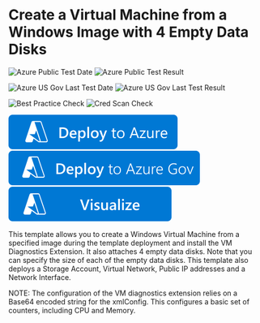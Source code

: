 # Create a Virtual Machine from a Windows Image with 4 Empty Data Disks

![Azure Public Test Date](https://azurequickstartsservice.blob.core.windows.net/badges/101-vm-multiple-data-disk/PublicLastTestDate.svg)
![Azure Public Test Result](https://azurequickstartsservice.blob.core.windows.net/badges/101-vm-multiple-data-disk/PublicDeployment.svg)

![Azure US Gov Last Test Date](https://azurequickstartsservice.blob.core.windows.net/badges/101-vm-multiple-data-disk/FairfaxLastTestDate.svg)
![Azure US Gov Last Test Result](https://azurequickstartsservice.blob.core.windows.net/badges/101-vm-multiple-data-disk/FairfaxDeployment.svg)

![Best Practice Check](https://azurequickstartsservice.blob.core.windows.net/badges/101-vm-multiple-data-disk/BestPracticeResult.svg)
![Cred Scan Check](https://azurequickstartsservice.blob.core.windows.net/badges/101-vm-multiple-data-disk/CredScanResult.svg)

[![Deploy To Azure](https://raw.githubusercontent.com/Azure/azure-quickstart-templates/master/1-CONTRIBUTION-GUIDE/images/deploytoazure.svg?sanitize=true)](https://portal.azure.com/#create/Microsoft.Template/uri/https%3A%2F%2Fraw.githubusercontent.com%2FAzure%2Fazure-quickstart-templates%2Fmaster%2F101-vm-multiple-data-disk%2Fazuredeploy.json)
[![Deploy To Azure US Gov](https://raw.githubusercontent.com/Azure/azure-quickstart-templates/master/1-CONTRIBUTION-GUIDE/images/deploytoazuregov.svg?sanitize=true)](https://portal.azure.us/#create/Microsoft.Template/uri/https%3A%2F%2Fraw.githubusercontent.com%2FAzure%2Fazure-quickstart-templates%2Fmaster%2F101-vm-multiple-data-disk%2Fazuredeploy.json)
[![Visualize](https://raw.githubusercontent.com/Azure/azure-quickstart-templates/master/1-CONTRIBUTION-GUIDE/images/visualizebutton.svg?sanitize=true)](http://armviz.io/#/?load=https%3A%2F%2Fraw.githubusercontent.com%2FAzure%2Fazure-quickstart-templates%2Fmaster%2F101-vm-multiple-data-disk%2Fazuredeploy.json)

This template allows you to create a Windows Virtual Machine from a specified image during the template deployment and install the VM Diagnostics Extension. It also attaches 4 empty data disks. Note that you can specify the size of each of the empty data disks. This template also deploys a Storage Account, Virtual Network, Public IP addresses and a Network Interface.

NOTE: The configuration of the VM diagnostics extension relies on a Base64 encoded string for the xmlConfig. This configures a basic set of counters, including CPU and Memory.